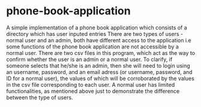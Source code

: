# phone-book-application
A simple implementation of a phone book application which consists of a directory which has user inputed entries
There are two types of users - normal user and an admin, both have different access to the application i.e some 
functions of the phone book application are not accessible by a normal user. There are two csv files in this program, which act 
as the way to confirm whether the user is an admin or a normal user. To clarify, if someone selects that he/she is an admin, then
she will need to login using an username, password, and an email adress (or username, password, and ID for a normal user), the values of
which will be corroborated by the values in the csv file corresponding to each user. A normal user has limited functionalities, as 
mentioned above just to demonstrate the difference between the type of users. 
